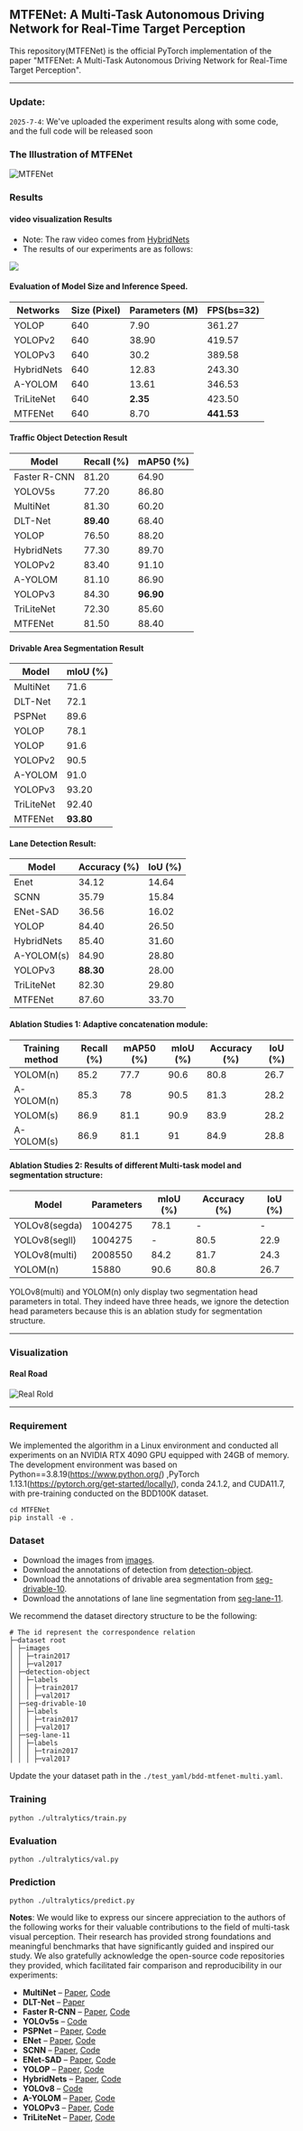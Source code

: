<div align="left">   


## MTFENet: A Multi-Task Autonomous Driving Network for Real-Time Target Perception
This repository(MTFENet) is the official PyTorch implementation of the paper "MTFENet: A Multi-Task Autonomous Driving Network for Real-Time Target Perception".  

---
### Update:
`2025-7-4`: We've uploaded the experiment results along with some code, and the full code will be released soon

### The Illustration of MTFENet

![MTFENet](pictures/MTFENet.png)


### Results
#### video visualization Results
* Note: The raw video comes from [HybridNets](https://github.com/datvuthanh/HybridNets/tree/main/demo/video/)
* The results of our experiments are as follows:
<td><img src=pictures/1.gif/></td>

#### Evaluation of Model Size and Inference Speed.
| Networks       | Size (Pixel)| Parameters (M) | FPS(bs=32)  |
|----------------|-------------|----------------|-------------|
| YOLOP          | 640         | 7.90           | 361.27      |
| YOLOPv2        | 640         | 38.90          | 419.57      |
| YOLOPv3        | 640         | 30.2           | 389.58      |
| HybridNets     | 640         | 12.83          | 243.30      |
| A-YOLOM        | 640         | 13.61          | 346.53      |
| TriLiteNet     | 640         | **2.35**       | 423.50      |
| MTFENet        | 640         | 8.70           | **441.53**  |


#### Traffic Object Detection Result

| Model       | Recall (%) | mAP50 (%)  |
|-------------|------------|------------|
| Faster R-CNN| 81.20      | 64.90      |
| YOLOV5s     | 77.20      | 86.80      |
| MultiNet    | 81.30      | 60.20      |
| DLT-Net     | **89.40**  | 68.40      |
| YOLOP       | 76.50      | 88.20      |
| HybridNets  | 77.30      | 89.70      |
| YOLOPv2     | 83.40      | 91.10      |
| A-YOLOM     | 81.10      | 86.90      |
| YOLOPv3     | 84.30      | **96.90**  |
| TriLiteNet  | 72.30      | 85.60      |
| MTFENet     | 81.50      | 88.40      |

#### Drivable Area Segmentation Result

| Model          | mIoU (%) |
|----------------|----------|
| MultiNet       | 71.6     |
| DLT-Net        | 72.1     |
| PSPNet         | 89.6     |
| YOLOP          | 78.1     |
| YOLOP          | 91.6     |
| YOLOPv2        | 90.5     |
| A-YOLOM        | 91.0     |
| YOLOPv3        | 93.20    |
| TriLiteNet     | 92.40    |
| MTFENet        | **93.80**| 


#### Lane Detection Result:

| Model          | Accuracy (%) | IoU (%) |
|----------------|--------------|---------|
| Enet           | 34.12        | 14.64   |
| SCNN           | 35.79        | 15.84   |
| ENet-SAD       | 36.56        | 16.02   |
| YOLOP          | 84.40        | 26.50   |
| HybridNets     | 85.40        | 31.60   |
| A-YOLOM(s)     | 84.90        | 28.80   |
| YOLOPv3        | **88.30**    | 28.00   |
| TriLiteNet     | 82.30        | 29.80   |
| MTFENet        | 87.60        | 33.70   |
 

#### Ablation Studies 1: Adaptive concatenation module:

| Training method | Recall (%) | mAP50 (%) | mIoU (%) | Accuracy (%) | IoU (%) |
|-----------------|------------|-----------|----------|--------------|---------|
| YOLOM(n)        | 85.2       | 77.7      | 90.6     | 80.8         | 26.7    |
| A-YOLOM(n)      | 85.3       | 78        | 90.5     | 81.3         | 28.2    |
| YOLOM(s)        | 86.9       | 81.1      | 90.9     | 83.9         | 28.2    |
| A-YOLOM(s)      | 86.9       | 81.1      | 91       | 84.9         | 28.8    |


#### Ablation Studies 2: Results of different Multi-task model and segmentation structure:

| Model          | Parameters | mIoU (%) | Accuracy (%) | IoU (%) |
|----------------|------------|----------|--------------|---------|
| YOLOv8(segda)  | 1004275    | 78.1     | -            | -       |
| YOLOv8(segll)  | 1004275    | -        | 80.5         | 22.9    |
| YOLOv8(multi)  | 2008550    | 84.2     | 81.7         | 24.3    |
| YOLOM(n)       | 15880      | 90.6     | 80.8         | 26.7    |

YOLOv8(multi) and YOLOM(n) only display two segmentation head parameters in total. They indeed have three heads, we ignore the detection head parameters because this is an ablation study for segmentation structure.

---

### Visualization

#### Real Road

![Real Rold](pictures/real-road.png)

---

### Requirement
We implemented the algorithm in a Linux environment and conducted all experiments on an NVIDIA RTX 4090 GPU equipped with 24GB of memory.
The development environment was based on Python==3.8.19(https://www.python.org/) ,PyTorch 1.13.1(https://pytorch.org/get-started/locally/), conda 24.1.2, and CUDA11.7, with pre-training conducted on the BDD100K dataset. 

```setup
cd MTFENet
pip install -e .
```
### Dataset
- Download the images from [images](https://bdd-data.berkeley.edu/). 
- Download the annotations of detection from [detection-object](https://uwin365-my.sharepoint.com/:u:/g/personal/wang621_uwindsor_ca/EflGScMT-D1MqBTTYUSMdaEBT1wWm5uB8BausmS7fDLsQQ?e=cb7age). 
- Download the annotations of drivable area segmentation from [seg-drivable-10](https://uwin365-my.sharepoint.com/:u:/g/personal/wang621_uwindsor_ca/EWyIyXDFCzRLhERniUiuyIABq257WF4DbNJBDB8Dmok91w?e=hgWtoZ). 
- Download the annotations of lane line segmentation from [seg-lane-11](https://uwin365-my.sharepoint.com/:u:/g/personal/wang621_uwindsor_ca/EUBQBO2KGFtHsexik3WvLZMBuaW1CsnHDTZo5eJ3ESdJNA?e=K6Tsem). 

We recommend the dataset directory structure to be the following:

```
# The id represent the correspondence relation
├─dataset root
│ ├─images
│ │ ├─train2017
│ │ ├─val2017
│ ├─detection-object
│ │ ├─labels
│ │ │ ├─train2017
│ │ │ ├─val2017
│ ├─seg-drivable-10
│ │ ├─labels
│ │ │ ├─train2017
│ │ │ ├─val2017
│ ├─seg-lane-11
│ │ ├─labels
│ │ │ ├─train2017
│ │ │ ├─val2017
```

Update the your dataset path in the `./test_yaml/bdd-mtfenet-multi.yaml`.

### Training

```
python ./ultralytics/train.py
```
### Evaluation

```
python ./ultralytics/val.py
```
### Prediction

```
python ./ultralytics/predict.py
```

  
**Notes**: 
We would like to express our sincere appreciation to the authors of the following works for their valuable contributions to the field of multi-task visual perception. Their research has provided strong foundations and meaningful benchmarks that have significantly guided and inspired our study. We also gratefully acknowledge the open-source code repositories they provided, which facilitated fair comparison and reproducibility in our experiments:

* **MultiNet** – [Paper](https://arxiv.org/pdf/1612.07695.pdf), [Code](https://github.com/MarvinTeichmann/MultiNet)
* **DLT-Net** – [Paper](https://ieeexplore.ieee.org/abstract/document/8937825)
* **Faster R-CNN** – [Paper](https://proceedings.neurips.cc/paper/2015/file/14bfa6bb14875e45bba028a21ed38046-Paper.pdf), [Code](https://github.com/ShaoqingRen/faster_rcnn)
* **YOLOv5s** – [Code](https://github.com/ultralytics/yolov5)
* **PSPNet** – [Paper](https://openaccess.thecvf.com/content_cvpr_2017/papers/Zhao_Pyramid_Scene_Parsing_CVPR_2017_paper.pdf), [Code](https://github.com/hszhao/PSPNet)
* **ENet** – [Paper](https://arxiv.org/pdf/1606.02147.pdf), [Code](https://github.com/osmr/imgclsmob)
* **SCNN** – [Paper](https://www.aaai.org/ocs/index.php/AAAI/AAAI18/paper/download/16802/16322), [Code](https://github.com/XingangPan/SCNN)
* **ENet-SAD** – [Paper](https://openaccess.thecvf.com/content_ICCV_2019/papers/Hou_Learning_Lightweight_Lane_Detection_CNNs_by_Self_Attention_Distillation_ICCV_2019_paper.pdf), [Code](https://github.com/cardwing/Codes-for-Lane-Detection)
* **YOLOP** – [Paper](https://link.springer.com/article/10.1007/s11633-022-1339-y), [Code](https://github.com/hustvl/YOLOP)
* **HybridNets** – [Paper](https://arxiv.org/abs/2203.09035), [Code](https://github.com/datvuthanh/HybridNets)
* **YOLOv8** – [Code](https://github.com/ultralytics/ultralytics)
* **A-YOLOM** – [Paper](https://arxiv.org/pdf/2310.01641.pdf), [Code](https://github.com/JiayuanWang-JW/YOLOv8-multi-task)
* **YOLOPv3** – [Paper](https://www.mdpi.com/2072-4292/16/10/1774), [Code](https://github.com/jiaoZ7688/YOLOPv3)
* **TriLiteNet** – [Paper](https://ieeexplore.ieee.org/document/10930421), [Code](https://github.com/chequanghuy/TriLiteNet)

